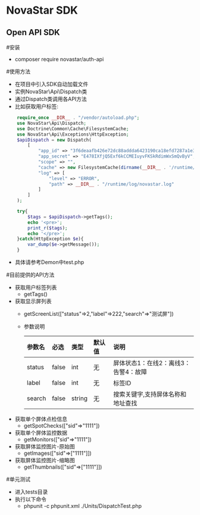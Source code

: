 NovaStar SDK
=============

Open API SDK
-------------
#安装
* composer require novastar/auth-api

#使用方法
* 在项目中引入SDK自动加载文件
* 实例NovaStar\Api\Dispatch类
* 通过Dispatch类调用各API方法
* 比如获取用户标签:
```PHP
	require_once __DIR__ . "/vendor/autoload.php";
	use NovaStar\Api\Dispatch;
	use Doctrine\Common\Cache\FilesystemCache;
	use NovaStar\Api\Exceptions\HttpException;
	$apiDispatch = new Dispatch(
		[
			"app_id" => "3f6deaafb426e72dc88addda6423190ca18efd7287a1e311417da7ee",
			"app_secret" => "E478IXfjQ5Exf6kCCMEIuyvFKSkRdimWxSmQvByV",
			"scope" => "",
			"cache" => new FilesystemCache(dirname(__DIR__ . '/runtime/cache')),
			"log" => [
				"level" => "ERROR",
				"path" => __DIR__ . "/runtime/log/novastar.log"
			]
		]
	);

	try{
		$tags = $apiDispatch->getTags();
		echo '<pre>';
		print_r($tags);
		echo '</pre>';
	}catch(HttpException $e){
		var_dump($e->getMessage());
	}
```
* 具体请参考Demon中test.php

#目前提供的API方法
* 获取用户标签列表
	* getTags()
* 获取显示屏列表
	* getScreenList(["status"=>2,"label"=>222,"search"=>"测试屏"])
	* 参数说明

		|参数名|必选|类型|默认值|说明|
		|:----    |:---|:----- |:--- |:-----   |
		|status |false  |int |无 |屏体状态1：在线2：离线3：告警4：故障 |
		|label |false  |int |无 |标签ID |
		|search |false |string |无 |搜索关键字,支持屏体名称和地址查找 |
* 获取单个屏体点检信息
	* getSpotChecks(["sid"=>"1111"])
* 获取单个屏体监控数据
	* getMonitors(["sid"=>"1111"])
* 获取屏体监控图片-原始图
	* getImages(["sid"=>["1111"]])
* 获取屏体监控图片-缩略图
	* getThumbnails(["sid"=>["1111"]])

#单元测试
* 进入tests目录
* 执行以下命令
	* phpunit -c phpunit.xml ./Units/DispatchTest.php
